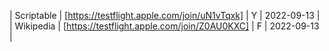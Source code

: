 | Scriptable | [https://testflight.apple.com/join/uN1vTqxk] | Y | 2022-09-13 |
| Wikipedia | [https://testflight.apple.com/join/Z0AU0KXC] | F | 2022-09-13 |
